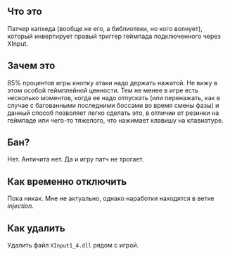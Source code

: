 ## Что это
Патчер капхеда (вообще не его, а библиотеки, но кого волнует), который инвертирует правый триггер геймпада подключенного через XInput.

## Зачем это
85% процентов игры кнопку атаки надо держать нажатой.
Не вижу в этом особой геймплейной ценности.
Тем не менее в игре есть несколько моментов, когда ее надо отпускать (или перенажать, как в случае с багованными последними боссами во время смены фазы)
и данный способ позволяет легко сделать это, в отличии от резинки на геймпаде или чего-то тяжелого, что нажимает клавишу на клавиатуре.

## Бан?
Нет. Античита нет. Да и игру патч не трогает.

## Как временно отключить
Пока никак. Мне не актуально, однако наработки находятся в ветке *injection*. 

## Как удалить
Удалить файл `XInput1_4.dll` рядом с игрой.
